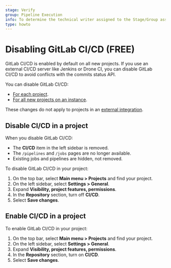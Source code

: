 ```yaml
---
stage: Verify
group: Pipeline Execution
info: To determine the technical writer assigned to the Stage/Group associated with this page, see https://about.gitlab.com/handbook/product/ux/technical-writing/#assignments
type: howto
---
```


# Disabling GitLab CI/CD **(FREE)**

GitLab CI/CD is enabled by default on all new projects.
If you use an external CI/CD server like Jenkins or Drone CI, you can
disable GitLab CI/CD to avoid conflicts with the commits status
API.

You can disable GitLab CI/CD:

- [For each project](#disable-cicd-in-a-project).
- [For all new projects on an instance](../administration/cicd.md).

These changes do not apply to projects in an
[external integration](../user/project/integrations/index.md#available-integrations).

## Disable CI/CD in a project

When you disable GitLab CI/CD:

- The **CI/CD** item in the left sidebar is removed.
- The `/pipelines` and `/jobs` pages are no longer available.
- Existing jobs and pipelines are hidden, not removed.

To disable GitLab CI/CD in your project:

1. On the top bar, select **Main menu > Projects** and find your project.
1. On the left sidebar, select **Settings > General**.
1. Expand **Visibility, project features, permissions**.
1. In the **Repository** section, turn off **CI/CD**.
1. Select **Save changes**.

## Enable CI/CD in a project

To enable GitLab CI/CD in your project:

1. On the top bar, select **Main menu > Projects** and find your project.
1. On the left sidebar, select **Settings > General**.
1. Expand **Visibility, project features, permissions**.
1. In the **Repository** section, turn on **CI/CD**.
1. Select **Save changes**.

<!-- ## Troubleshooting

Include any troubleshooting steps that you can foresee. If you know beforehand what issues
one might have when setting this up, or when something is changed, or on upgrading, it's
important to describe those, too. Think of things that may go wrong and include them here.
This is important to minimize requests for support, and to avoid doc comments with
questions that you know someone might ask.

Each scenario can be a third-level heading, for example `### Getting error message X`.
If you have none to add when creating a doc, leave this section in place
but commented out to help encourage others to add to it in the future. -->
